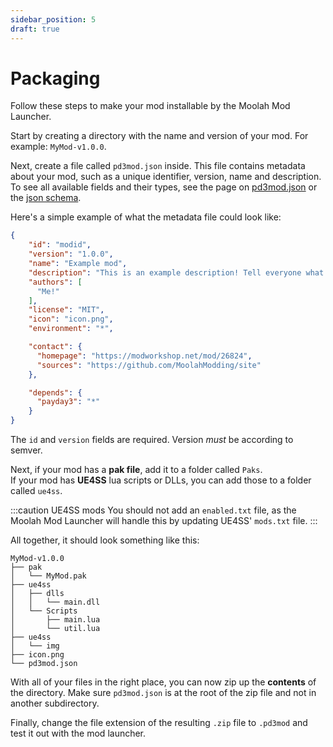 ```yaml
---
sidebar_position: 5
draft: true
---
```


# Packaging
Follow these steps to make your mod installable by the Moolah Mod Launcher.

Start by creating a directory with the name and version of your mod. For example: `MyMod-v1.0.0`.

Next, create a file called `pd3mod.json` inside.
This file contains metadata about your mod, such as a unique identifier, version, name and description.
To see all available fields and their types, see the page on [pd3mod.json](/additional-resources/pd3mod-json) or the [json schema](/files/schema-v0.1.0-draft.json).

Here's a simple example of what the metadata file could look like:
```json title="pd3mod.json"
{
    "id": "modid",
    "version": "1.0.0",
    "name": "Example mod",
    "description": "This is an example description! Tell everyone what your mod is about!",
    "authors": [
      "Me!"
    ],
    "license": "MIT",
    "icon": "icon.png",
    "environment": "*",

    "contact": {
      "homepage": "https://modworkshop.net/mod/26824",
      "sources": "https://github.com/MoolahModding/site"
    },

    "depends": {
      "payday3": "*"
    }
}
```

The `id` and `version` fields are required. Version *must* be according to semver.

Next, if your mod has a **pak file**, add it to a folder called `Paks`.<br />
If your mod has **UE4SS** lua scripts or DLLs, you can add those to a folder called `ue4ss`.

:::caution UE4SS mods
You should not add an `enabled.txt` file,
as the Moolah Mod Launcher will handle this by updating UE4SS' `mods.txt` file.
:::

All together, it should look something like this:

```
MyMod-v1.0.0
├── pak
│   └── MyMod.pak
├── ue4ss
│   ├── dlls
│   │   └── main.dll
│   └── Scripts
│       ├── main.lua
│       └── util.lua
├── ue4ss
│   └── img
├── icon.png
└── pd3mod.json
```

With all of your files in the right place,
you can now zip up the **contents** of the directory.
Make sure `pd3mod.json` is at the root of the zip file and not in another subdirectory.

Finally, change the file extension of the resulting `.zip` file to `.pd3mod` and test it out with the mod launcher.
